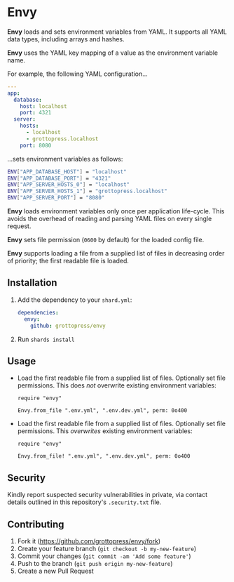 # Envy

**Envy** loads and sets environment variables from YAML. It supports all YAML data types, including arrays and hashes.

**Envy** uses the YAML key mapping of a value as the environment variable name.

For example, the following YAML configuration...

```yaml
---
app:
  database:
    host: localhost
    port: 4321
  server:
    hosts:
      - localhost
      - grottopress.localhost
    port: 8080
```

...sets environment variables as follows:

```bash
ENV["APP_DATABASE_HOST"] = "localhost"
ENV["APP_DATABASE_PORT"] = "4321"
ENV["APP_SERVER_HOSTS_0"] = "localhost"
ENV["APP_SERVER_HOSTS_1"] = "grottopress.localhost"
ENV["APP_SERVER_PORT"] = "8080"
```

**Envy** loads environment variables only once per application life-cycle. This avoids the overhead of reading and parsing YAML files on every single request.

**Envy** sets file permission (`0600` by default) for the loaded config file.

**Envy** supports loading a file from a supplied list of files in decreasing order of priority; the first readable file is loaded.

## Installation

1. Add the dependency to your `shard.yml`:

   ```yaml
   dependencies:
     envy:
       github: grottopress/envy
   ```

2. Run `shards install`

## Usage

- Load the first readable file from a supplied list of files. Optionally set file permissions. This does *not* overwrite existing environment variables:

    ```crystal
    require "envy"

    Envy.from_file ".env.yml", ".env.dev.yml", perm: 0o400
    ```

 - Load the first readable file from a supplied list of files. Optionally set file permissions. This *overwrites* existing environment variables:

    ```crystal
    require "envy"

    Envy.from_file! ".env.yml", ".env.dev.yml", perm: 0o400
    ```

## Security

Kindly report suspected security vulnerabilities in private, via contact details outlined in this repository's `.security.txt` file.

## Contributing

1. Fork it (<https://github.com/grottopress/envy/fork>)
2. Create your feature branch (`git checkout -b my-new-feature`)
3. Commit your changes (`git commit -am 'Add some feature'`)
4. Push to the branch (`git push origin my-new-feature`)
5. Create a new Pull Request
